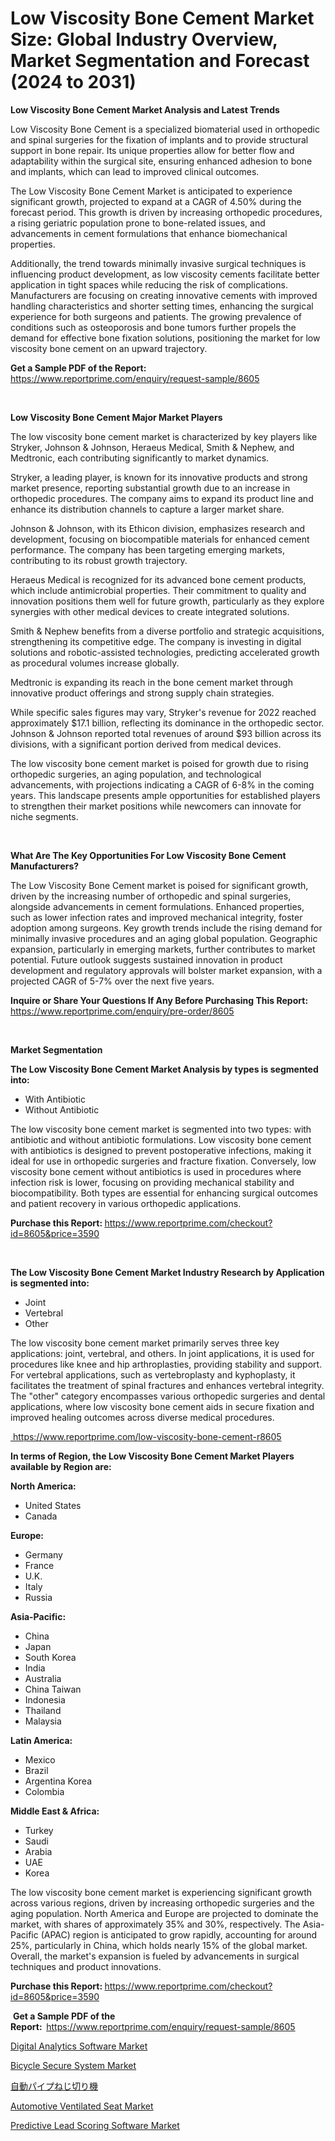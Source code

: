 <p><h1>Low Viscosity Bone Cement Market Size: Global Industry Overview, Market Segmentation and Forecast (2024 to 2031)</h1></p><p><strong>Low Viscosity Bone Cement Market Analysis and Latest Trends</strong></p>
<p><p>Low Viscosity Bone Cement is a specialized biomaterial used in orthopedic and spinal surgeries for the fixation of implants and to provide structural support in bone repair. Its unique properties allow for better flow and adaptability within the surgical site, ensuring enhanced adhesion to bone and implants, which can lead to improved clinical outcomes.</p><p>The Low Viscosity Bone Cement Market is anticipated to experience significant growth, projected to expand at a CAGR of 4.50% during the forecast period. This growth is driven by increasing orthopedic procedures, a rising geriatric population prone to bone-related issues, and advancements in cement formulations that enhance biomechanical properties. </p><p>Additionally, the trend towards minimally invasive surgical techniques is influencing product development, as low viscosity cements facilitate better application in tight spaces while reducing the risk of complications. Manufacturers are focusing on creating innovative cements with improved handling characteristics and shorter setting times, enhancing the surgical experience for both surgeons and patients. The growing prevalence of conditions such as osteoporosis and bone tumors further propels the demand for effective bone fixation solutions, positioning the market for low viscosity bone cement on an upward trajectory.</p></p>
<p><strong>Get a Sample PDF of the Report:&nbsp;</strong> <a href="https://www.reportprime.com/enquiry/request-sample/8605">https://www.reportprime.com/enquiry/request-sample/8605</a></p>
<p>&nbsp;</p>
<p><strong>Low Viscosity Bone Cement Major Market Players</strong></p>
<p><p>The low viscosity bone cement market is characterized by key players like Stryker, Johnson & Johnson, Heraeus Medical, Smith & Nephew, and Medtronic, each contributing significantly to market dynamics. </p><p>Stryker, a leading player, is known for its innovative products and strong market presence, reporting substantial growth due to an increase in orthopedic procedures. The company aims to expand its product line and enhance its distribution channels to capture a larger market share.</p><p>Johnson & Johnson, with its Ethicon division, emphasizes research and development, focusing on biocompatible materials for enhanced cement performance. The company has been targeting emerging markets, contributing to its robust growth trajectory.</p><p>Heraeus Medical is recognized for its advanced bone cement products, which include antimicrobial properties. Their commitment to quality and innovation positions them well for future growth, particularly as they explore synergies with other medical devices to create integrated solutions.</p><p>Smith & Nephew benefits from a diverse portfolio and strategic acquisitions, strengthening its competitive edge. The company is investing in digital solutions and robotic-assisted technologies, predicting accelerated growth as procedural volumes increase globally.</p><p>Medtronic is expanding its reach in the bone cement market through innovative product offerings and strong supply chain strategies.</p><p>While specific sales figures may vary, Stryker's revenue for 2022 reached approximately $17.1 billion, reflecting its dominance in the orthopedic sector. Johnson & Johnson reported total revenues of around $93 billion across its divisions, with a significant portion derived from medical devices.</p><p>The low viscosity bone cement market is poised for growth due to rising orthopedic surgeries, an aging population, and technological advancements, with projections indicating a CAGR of 6-8% in the coming years. This landscape presents ample opportunities for established players to strengthen their market positions while newcomers can innovate for niche segments.</p></p>
<p>&nbsp;</p>
<p><strong>What Are The Key Opportunities For Low Viscosity Bone Cement Manufacturers?</strong></p>
<p><p>The Low Viscosity Bone Cement market is poised for significant growth, driven by the increasing number of orthopedic and spinal surgeries, alongside advancements in cement formulations. Enhanced properties, such as lower infection rates and improved mechanical integrity, foster adoption among surgeons. Key growth trends include the rising demand for minimally invasive procedures and an aging global population. Geographic expansion, particularly in emerging markets, further contributes to market potential. Future outlook suggests sustained innovation in product development and regulatory approvals will bolster market expansion, with a projected CAGR of 5-7% over the next five years.</p></p>
<p><strong>Inquire or Share Your Questions If Any Before Purchasing This Report:</strong> <a href="https://www.reportprime.com/enquiry/pre-order/8605">https://www.reportprime.com/enquiry/pre-order/8605</a></p>
<p>&nbsp;</p>
<p><strong>Market Segmentation</strong></p>
<p><strong>The Low Viscosity Bone Cement Market Analysis by types is segmented into:</strong></p>
<p><ul><li>With Antibiotic</li><li>Without Antibiotic</li></ul></p>
<p><p>The low viscosity bone cement market is segmented into two types: with antibiotic and without antibiotic formulations. Low viscosity bone cement with antibiotics is designed to prevent postoperative infections, making it ideal for use in orthopedic surgeries and fracture fixation. Conversely, low viscosity bone cement without antibiotics is used in procedures where infection risk is lower, focusing on providing mechanical stability and biocompatibility. Both types are essential for enhancing surgical outcomes and patient recovery in various orthopedic applications.</p></p>
<p><strong>Purchase this Report:&nbsp;</strong><a href="https://www.reportprime.com/checkout?id=8605&price=3590">https://www.reportprime.com/checkout?id=8605&price=3590</a></p>
<p>&nbsp;</p>
<p><strong>The Low Viscosity Bone Cement Market Industry Research by Application is segmented into:</strong></p>
<p><ul><li>Joint</li><li>Vertebral</li><li>Other</li></ul></p>
<p><p>The low viscosity bone cement market primarily serves three key applications: joint, vertebral, and others. In joint applications, it is used for procedures like knee and hip arthroplasties, providing stability and support. For vertebral applications, such as vertebroplasty and kyphoplasty, it facilitates the treatment of spinal fractures and enhances vertebral integrity. The "other" category encompasses various orthopedic surgeries and dental applications, where low viscosity bone cement aids in secure fixation and improved healing outcomes across diverse medical procedures.</p></p>
<p><a href="https://www.reportprime.com/low-viscosity-bone-cement-r8605">&nbsp;https://www.reportprime.com/low-viscosity-bone-cement-r8605</a></p>
<p><strong>In terms of Region, the Low Viscosity Bone Cement Market Players available by Region are:</strong></p>
<p>
    <p> <strong> North America: </strong>
        <ul>
            <li>United States</li>
            <li>Canada</li>
        </ul>
        </p> 
    <p> <strong> Europe: </strong>
        <ul>
            <li>Germany</li>
            <li>France</li>
            <li>U.K.</li>
            <li>Italy</li>
            <li>Russia</li>
        </ul>
        </p> 
    <p> <strong> Asia-Pacific: </strong>
        <ul>
            <li>China</li>
            <li>Japan</li>
            <li>South Korea</li>
            <li>India</li>
            <li>Australia</li>
            <li>China Taiwan</li>
            <li>Indonesia</li>
            <li>Thailand</li>
            <li>Malaysia</li>
        </ul>
        </p> 
    <p> <strong> Latin America: </strong>
        <ul>
            <li>Mexico</li>
            <li>Brazil</li>
            <li>Argentina Korea</li>
            <li>Colombia</li>
        </ul>
        </p> 
    <p> <strong> Middle East & Africa: </strong>
        <ul>
            <li>Turkey</li>
            <li>Saudi</li>
            <li>Arabia</li>
            <li>UAE</li>
            <li>Korea</li>
        </ul>
    </p>
    </p>
<p><p>The low viscosity bone cement market is experiencing significant growth across various regions, driven by increasing orthopedic surgeries and the aging population. North America and Europe are projected to dominate the market, with shares of approximately 35% and 30%, respectively. The Asia-Pacific (APAC) region is anticipated to grow rapidly, accounting for around 25%, particularly in China, which holds nearly 15% of the global market. Overall, the market's expansion is fueled by advancements in surgical techniques and product innovations.</p></p>
<p><strong>Purchase this Report: </strong><a href="https://www.reportprime.com/checkout?id=8605&price=3590">https://www.reportprime.com/checkout?id=8605&price=3590</a></p>
<p>&nbsp;<strong>Get a Sample PDF of the Report:&nbsp;&nbsp;</strong><a href="https://www.reportprime.com/enquiry/request-sample/8605">https://www.reportprime.com/enquiry/request-sample/8605</a></p>
<p><strong></strong></p>
<p><p><a href="https://www.linkedin.com/pulse/unveiling-market-trends-global-digital-analytics-software-rcove?trackingId=AGRM635QTs6%2Fr%2BckLfX6ZQ%3D%3D">Digital Analytics Software Market</a></p><p><a href="https://issuu.com/reportprime-2/docs/bicycle-secure-system-market-size-2_1275f658fbdacc">Bicycle Secure System Market</a></p><p><a href="https://medium.com/@beaumontdavv7mp/automatic-pipe-threading-machine-market-%E3%81%AE%E3%82%B0%E3%83%AD%E3%83%BC%E3%83%90%E3%83%AB%E5%B8%82%E5%A0%B4%E6%A6%82%E8%A6%81%E3%81%AF-%E4%B8%96%E7%95%8C%E3%81%8A%E3%82%88%E3%81%B3%E4%B8%BB%E8%A6%81%E5%B8%82%E5%A0%B4%E3%81%AB%E3%81%8A%E3%81%91%E3%82%8B%E6%A5%AD%E7%95%8C%E3%81%AB%E5%BD%B1%E9%9F%BF%E3%82%92%E4%B8%8E%E3%81%88%E3%82%8B%E4%B8%BB%E8%A6%81%E3%81%AA%E3%83%88%E3%83%AC%E3%83%B3%E3%83%89%E3%81%AB%E3%81%A4%E3%81%84%E3%81%A6-%E7%8B%AC%E8%87%AA%E3%81%AE%E8%A6%96%E7%82%B9%E3%82%92%E6%8F%90%E4%BE%9B%E3%81%97%E3%81%BE%E3%81%99-8288d4f2f9de">自動パイプねじ切り機</a></p><p><a href="https://medium.com/@dylanmarshall42/the-automotive-ventilated-seat-market-has-experienced-impressive-growth-in-recent-years-c244913e1600">Automotive Ventilated Seat Market</a></p><p><a href="https://www.linkedin.com/pulse/analyzing-predictive-lead-scoring-software-market-dynamics-growth-l4r8f?trackingId=uhnSmzLtRrKjhbwrxNRwtQ%3D%3D">Predictive Lead Scoring Software Market</a></p></p>